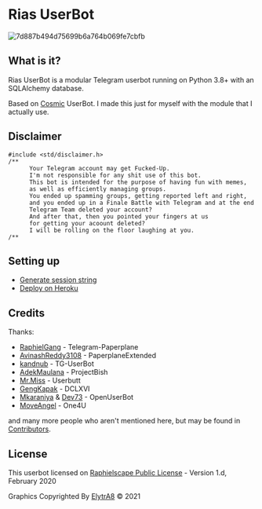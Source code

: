 # Rias UserBot
![7d887b494d75699b6a764b069fe7cbfb](https://user-images.githubusercontent.com/62814971/131668793-8ec224ce-58f8-4cf9-bb39-bf91dde665f3.gif)

## What is it?

Rias UserBot is a modular Telegram userbot running on Python 3.8+ with an SQLAlchemy database.

Based on [Cosmic](https://github.com/SkyLab-Devs/CosmicUserbot) UserBot.
I made this just for myself with the module that I actually use.

## Disclaimer
```
#include <std/disclaimer.h>
/**
      Your Telegram account may get Fucked-Up.
      I'm not responsible for any shit use of this bot.
      This bot is intended for the purpose of having fun with memes,
      as well as efficiently managing groups.
      You ended up spamming groups, getting reported left and right,
      and you ended up in a Finale Battle with Telegram and at the end
      Telegram Team deleted your account?
      And after that, then you pointed your fingers at us
      for getting your acoount deleted?
      I will be rolling on the floor laughing at you.
/**
```

## Setting up

- [Generate session string](https://session.frost2k5.repl.run)
- [Deploy on Heroku](https://heroku.com/deploy?template=https://github.com/akirasup3r/RiasBot/tree/main)

## Credits

Thanks: 
* [RaphielGang](https://github.com/RaphielGang) - Telegram-Paperplane
* [AvinashReddy3108](https://github.com/AvinashReddy3108) - PaperplaneExtended
* [kandnub](https://github.com/kandnub) - TG-UserBot
* [AdekMaulana](https://github.com/adekmaulana) - ProjectBish
* [Mr.Miss](https://github.com/keselekpermen69) - Userbutt
* [GengKapak](https://github.com/GengKapak) - DCLXVI
* [Mkaraniya](https://github.com/mkaraniya) & [Dev73](https://github.com/Devp73) - OpenUserBot
* [MoveAngel](https://github.com/MoveAngel) - One4U

and many more people who aren't mentioned here, but may be found in [Contributors](https://github.com/SkyLab-Devs/CosmicUserbot/graphs/contributors).

## License

This userbot licensed on [Raphielscape Public License](https://github.com/PrajjuS/ProjectFizilion/blob/demon/LICENSE) - Version 1.d, February 2020

Graphics Copyrighted By [ElytrA8](https://t.me/ElytrA8) © 2021

